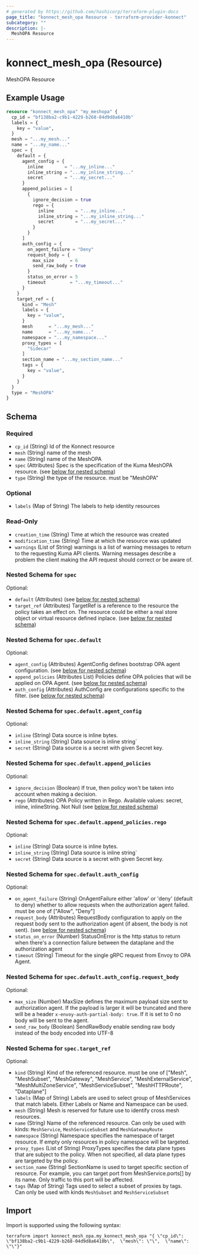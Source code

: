 ```yaml
---
# generated by https://github.com/hashicorp/terraform-plugin-docs
page_title: "konnect_mesh_opa Resource - terraform-provider-konnect"
subcategory: ""
description: |-
  MeshOPA Resource
---
```


# konnect_mesh_opa (Resource)

MeshOPA Resource

## Example Usage

```terraform
resource "konnect_mesh_opa" "my_meshopa" {
  cp_id = "bf138ba2-c9b1-4229-b268-04d9d8a6410b"
  labels = {
    key = "value",
  }
  mesh = "...my_mesh..."
  name = "...my_name..."
  spec = {
    default = {
      agent_config = {
        inline        = "...my_inline..."
        inline_string = "...my_inline_string..."
        secret        = "...my_secret..."
      }
      append_policies = [
        {
          ignore_decision = true
          rego = {
            inline        = "...my_inline..."
            inline_string = "...my_inline_string..."
            secret        = "...my_secret..."
          }
        }
      ]
      auth_config = {
        on_agent_failure = "Deny"
        request_body = {
          max_size      = 6
          send_raw_body = true
        }
        status_on_error = 5
        timeout         = "...my_timeout..."
      }
    }
    target_ref = {
      kind = "Mesh"
      labels = {
        key = "value",
      }
      mesh      = "...my_mesh..."
      name      = "...my_name..."
      namespace = "...my_namespace..."
      proxy_types = [
        "Sidecar"
      ]
      section_name = "...my_section_name..."
      tags = {
        key = "value",
      }
    }
  }
  type = "MeshOPA"
}
```

<!-- schema generated by tfplugindocs -->
## Schema

### Required

- `cp_id` (String) Id of the Konnect resource
- `mesh` (String) name of the mesh
- `name` (String) name of the MeshOPA
- `spec` (Attributes) Spec is the specification of the Kuma MeshOPA resource. (see [below for nested schema](#nestedatt--spec))
- `type` (String) the type of the resource. must be "MeshOPA"

### Optional

- `labels` (Map of String) The labels to help identity resources

### Read-Only

- `creation_time` (String) Time at which the resource was created
- `modification_time` (String) Time at which the resource was updated
- `warnings` (List of String) warnings is a list of warning messages to return to the requesting Kuma API clients.
Warning messages describe a problem the client making the API request should correct or be aware of.

<a id="nestedatt--spec"></a>
### Nested Schema for `spec`

Optional:

- `default` (Attributes) (see [below for nested schema](#nestedatt--spec--default))
- `target_ref` (Attributes) TargetRef is a reference to the resource the policy takes an effect on.
The resource could be either a real store object or virtual resource
defined inplace. (see [below for nested schema](#nestedatt--spec--target_ref))

<a id="nestedatt--spec--default"></a>
### Nested Schema for `spec.default`

Optional:

- `agent_config` (Attributes) AgentConfig defines bootstrap OPA agent configuration. (see [below for nested schema](#nestedatt--spec--default--agent_config))
- `append_policies` (Attributes List) Policies define OPA policies that will be applied on OPA Agent. (see [below for nested schema](#nestedatt--spec--default--append_policies))
- `auth_config` (Attributes) AuthConfig are configurations specific to the filter. (see [below for nested schema](#nestedatt--spec--default--auth_config))

<a id="nestedatt--spec--default--agent_config"></a>
### Nested Schema for `spec.default.agent_config`

Optional:

- `inline` (String) Data source is inline bytes.
- `inline_string` (String) Data source is inline string`
- `secret` (String) Data source is a secret with given Secret key.


<a id="nestedatt--spec--default--append_policies"></a>
### Nested Schema for `spec.default.append_policies`

Optional:

- `ignore_decision` (Boolean) If true, then policy won't be taken into account when making a decision.
- `rego` (Attributes) OPA Policy written in Rego. Available values: secret, inline, inlineString. Not Null (see [below for nested schema](#nestedatt--spec--default--append_policies--rego))

<a id="nestedatt--spec--default--append_policies--rego"></a>
### Nested Schema for `spec.default.append_policies.rego`

Optional:

- `inline` (String) Data source is inline bytes.
- `inline_string` (String) Data source is inline string`
- `secret` (String) Data source is a secret with given Secret key.



<a id="nestedatt--spec--default--auth_config"></a>
### Nested Schema for `spec.default.auth_config`

Optional:

- `on_agent_failure` (String) OnAgentFailure either 'allow' or 'deny' (default to deny) whether
to allow requests when the authorization agent failed.
must be one of ["Allow", "Deny"]
- `request_body` (Attributes) RequestBody configuration to apply on the request body sent to the
authorization agent (if absent, the body is not sent). (see [below for nested schema](#nestedatt--spec--default--auth_config--request_body))
- `status_on_error` (Number) StatusOnError is the http status to return when there's a connection
failure between the dataplane and the authorization agent
- `timeout` (String) Timeout for the single gRPC request from Envoy to OPA Agent.

<a id="nestedatt--spec--default--auth_config--request_body"></a>
### Nested Schema for `spec.default.auth_config.request_body`

Optional:

- `max_size` (Number) MaxSize defines the maximum payload size sent to authorization agent. If the payload
is larger it will be truncated and there will be a header
`x-envoy-auth-partial-body: true`. If it is set to 0 no body will be
sent to the agent.
- `send_raw_body` (Boolean) SendRawBody enable sending raw body instead of the body encoded into UTF-8




<a id="nestedatt--spec--target_ref"></a>
### Nested Schema for `spec.target_ref`

Optional:

- `kind` (String) Kind of the referenced resource. must be one of ["Mesh", "MeshSubset", "MeshGateway", "MeshService", "MeshExternalService", "MeshMultiZoneService", "MeshServiceSubset", "MeshHTTPRoute", "Dataplane"]
- `labels` (Map of String) Labels are used to select group of MeshServices that match labels. Either Labels or
Name and Namespace can be used.
- `mesh` (String) Mesh is reserved for future use to identify cross mesh resources.
- `name` (String) Name of the referenced resource. Can only be used with kinds: `MeshService`,
`MeshServiceSubset` and `MeshGatewayRoute`
- `namespace` (String) Namespace specifies the namespace of target resource. If empty only resources in policy namespace
will be targeted.
- `proxy_types` (List of String) ProxyTypes specifies the data plane types that are subject to the policy. When not specified,
all data plane types are targeted by the policy.
- `section_name` (String) SectionName is used to target specific section of resource.
For example, you can target port from MeshService.ports[] by its name. Only traffic to this port will be affected.
- `tags` (Map of String) Tags used to select a subset of proxies by tags. Can only be used with kinds
`MeshSubset` and `MeshServiceSubset`

## Import

Import is supported using the following syntax:

```shell
terraform import konnect_mesh_opa.my_konnect_mesh_opa "{ \"cp_id\": \"bf138ba2-c9b1-4229-b268-04d9d8a6410b\",  \"mesh\": \"\",  \"name\": \"\"}"
```
